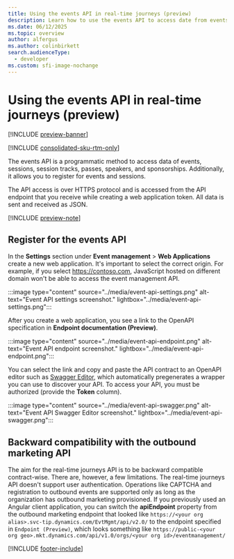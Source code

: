 ```yaml
---
title: Using the events API in real-time journeys (preview)
description: Learn how to use the events API to access date from events, sessions, session tracks, and passes in real-time journeys.
ms.date: 06/12/2025
ms.topic: overview
author: alfergus
ms.author: colinbirkett
search.audienceType: 
  - developer
ms.custom: sfi-image-nochange
---
```


# Using the events API in real-time journeys (preview)

[!INCLUDE [preview-banner](~/../shared-content/shared/preview-includes/preview-banner.md)]

[!INCLUDE [consolidated-sku-rtm-only](.././includes/consolidated-sku-rtm-only.md)]

The events API is a programmatic method to access data of events, sessions, session tracks, passes, speakers, and sponsorships. Additionally, it allows you to register for events and sessions.

The API access is over HTTPS protocol and is accessed from the API endpoint that you receive while creating a web application token. All data is sent and received as JSON.

[!INCLUDE [preview-note](~/../shared-content/shared/preview-includes/preview-note.md)]

## Register for the events API

In the **Settings** section under **Event management** > **Web Applications** create a new web application. It's important to select the correct origin. For example, if you select https://contoso.com, JavaScript hosted on different domain won't be able to access the event management API.

:::image type="content" source="../media/event-api-settings.png" alt-text="Event API settings screenshot." lightbox="../media/event-api-settings.png":::

After you create a web application, you see a link to the OpenAPI specification in **Endpoint documentation (Preview)**.

:::image type="content" source="../media/event-api-endpoint.png" alt-text="Event API endpoint screenshot." lightbox="../media/event-api-endpoint.png":::

You can select the link and copy and paste the API contract to an OpenAPI editor such as [Swagger Editor](https://editor-next.swagger.io/), which automatically pregenerates a wrapper you can use to discover your API. To access your API, you must be authorized (provide the **Token** column).

:::image type="content" source="../media/event-api-swagger.png" alt-text="Event API Swagger Editor screenshot." lightbox="../media/event-api-swagger.png":::

## Backward compatibility with the outbound marketing API

The aim for the real-time journeys API is to be backward compatible contract-wise. There are, however, a few limitations. The real-time journeys API doesn't support user authentication. Operations like CAPTCHA and registration to outbound events are supported only as long as the organization has outbound marketing provisioned. If you previously used an Angular client application, you can switch the **apiEndpoint** property from the outbound marketing endpoint that looked like `https://<your org alias>.svc-tip.dynamics.com/EvtMgmt/api/v2.0/` to the endpoint specified in `Endpoint (Preview)`, which looks something like `https://public-<your org geo>.mkt.dynamics.com/api/v1.0/orgs/<your org id>/eventmanagement/`

[!INCLUDE [footer-include](.././includes/footer-banner.md)]
